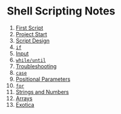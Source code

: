 # Shell Scripting Notes

1. [First Script](./01-first.md)
1. [Project Start](./02-start.md)
1. [Script Design](./03-script_design.md)
1. [`if`](./04-if.md)
1. [Input](./05-input.md)
1. [`while/until`](./06-while_until.md)
1. [Troubleshooting](./07-troubleshooting.md)
1. [`case`](./08-case.md)
1. [Positional Parameters]()
1. [`for`]()
1. [Strings and Numbers]()
1. [Arrays]()
1. [Exotica]()
